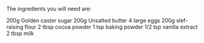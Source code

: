 The ingredients you will need are:

200g Golden caster sugar
200g Unsalted butter
4 large eggs
200g slef-raising flour
2 tbsp cocoa powder
1 tsp baking powder
1/2 tsp vanilla extract
2 tbsp milk